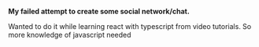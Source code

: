 <b>My failed attempt to create some social network/chat.</b>


Wanted to do it while learning react with typescript from video tutorials.
So more knowledge of javascript needed
